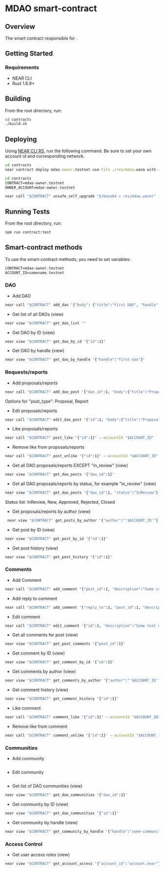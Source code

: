 # MDAO smart-contract

## Overview

The smart contract responsible for .

## Getting Started

### Requirements
- NEAR CLI
- Rust 1.6.9+

## Building

From the root directory, run:

```cmd
cd contracts
./build.sh
```

## Deploying

Using [NEAR CLI RS](https://github.com/near/near-cli-rs), run the following command. Be sure to set your own account id and corresponding network.

```cmd
cd contracts
near contract deploy mdao-owner.testnet use-file ./res/mdao.wasm with-init-call new json-args {} prepaid-gas '1 TGas' attached-deposit '0 NEAR' network-config testnet sign-with-keychain send
```

```cmd
cd contracts
CONTRACT=mdao-owner.testnet
OWNER_ACCOUNT=mdao-owner.testnet

near call "$CONTRACT" unsafe_self_upgrade "$(base64 < res/mdao.wasm)" --base64 --accountId $OWNER_ACCOUNT --gas 300000000000000
```

## Running Tests

From the root directory, run:

```cmd
npm run contract:test
```

## Smart-contract methods

To use the smart-contract methods, you need to set variables: 
```cmd
CONTRACT=mdao-owner.testnet
ACCOUNT_ID=somename.testnet
```

### DAO

- Add DAO
```cmd
near call "$CONTRACT" add_dao '{"body": {"title":"First DAO", "handle":"first-dao", "description":"Some description...","logo_url":"logo url", "banner_url":"banner url","is_congress":false}, "owners":["'$OWNER_ACCOUNT'", "owner2.testnet"], "category_list":["label1","label2"], "metrics":["metric-title"], "metadata":{"website":"test website"}}' --accountId "$CONTRACT"
```

- Get list of all DAOs (view)
```cmd
near view "$CONTRACT" get_dao_list ''
```

- Get DAO by ID (view)
```cmd
near view "$CONTRACT" get_dao_by_id '{"id":1}'
```

- Get DAO by handle (view)
```cmd
near view "$CONTRACT" get_dao_by_handle '{"handle":"first-dao"}'
```

### Requests/reports

- Add proposals/reports
```cmd
near call "$CONTRACT" add_dao_post '{"dao_id":1, "body":{"title":"Proposal title", "description":"Proposal description", "labels":["label1","label2"], "metrics":{"metric-title":"metric-value"}, "reports":[], "post_type": "Proposal", "proposal_version": "V1"}}' --accountId "$ACCOUNT_ID"
```
Options for "post_type": Proposal, Report


- Edit proposals/reports
```cmd
near call "$CONTRACT" edit_dao_post '{"id":1, "body":{"title":"Proposal title upd", "description":"Proposal description upd", "labels":["label1"], "metrics":{}, "reports":[], "post_type": "Proposal", "proposal_version": "V1"}}' --accountId "$ACCOUNT_ID"
```


- Like proposals/reports
```cmd
near call "$CONTRACT" post_like '{"id":1}' --accountId "$ACCOUNT_ID"
```


- Remove like from proposals/reports
```cmd
near call "$CONTRACT" post_unlike '{"id":1}' --accountId "$ACCOUNT_ID"
```


- Get all DAO proposals/reports EXCEPT "in_review" (view)
```cmd
near view "$CONTRACT" get_dao_posts '{"dao_id":1}'
```


- Get all DAO proposals/reports by status, for example "in_review" (view)
```cmd
near view "$CONTRACT" get_dao_posts '{"dao_id":1, "status":"InReview"}'
```
Status list: InReview, New, Approved, Rejected, Closed


- Get proposals/reports by author (view)
```cmd
 near view "$CONTRACT" get_posts_by_author '{"author":"'$ACCOUNT_ID'"}'
```


- Get post by ID (view)
```cmd
near view "$CONTRACT" get_post_by_id '{"id":1}'
```


- Get post history (view)
```cmd
near view "$CONTRACT" get_post_history '{"id":1}'
```


### Comments

- Add Comment
```cmd
near call "$CONTRACT" add_comment '{"post_id":1, "description":"Some comment text"}' --accountId "$ACCOUNT_ID"
```


- Add reply to comment
```cmd
near call "$CONTRACT" add_comment '{"reply_to":1, "post_id":1, "description":"Reply comment text"}' --accountId "$ACCOUNT_ID"
```

- Edit comment
```cmd
near call "$CONTRACT" edit_comment '{"id":1, "description":"Some text upd"}' --accountId "$ACCOUNT_ID"
```

- Get all comments for post (view)
```cmd
near view "$CONTRACT" get_post_comments '{"post_id":1}'
```


- Get comment by ID (view)
```cmd
near view "$CONTRACT" get_comment_by_id '{"id":1}'
```


- Get comments by author (view)
```cmd
near view "$CONTRACT" get_comments_by_author '{"author":"'$ACCOUNT_ID'"}'
```


- Get comment history (view)
```cmd
near view "$CONTRACT" get_comment_history '{"id":1}'
```


- Like comment
```cmd
near call "$CONTRACT" comment_like '{"id":1}' --accountId "$ACCOUNT_ID"
```

- Remove like from comment
```cmd
near call "$CONTRACT" comment_unlike '{"id":1}' --accountId "$ACCOUNT_ID"
```

### Communities
- Add community
```cmd
```

- Edit community
```cmd
```

- Get list of DAO communities (view)
```cmd
near view "$CONTRACT" get_dao_communities '{"dao_id":1}'
```

- Get community by ID (view)
```cmd
near view "$CONTRACT" get_dao_communities '{"id":1}'
```

- Get community by handle (view)
```cmd
near view "$CONTRACT" get_community_by_handle '{"handle":"some-community"}'
```

### Access Control
- Get user access roles (view)
```cmd
near view "$CONTRACT" get_account_access '{"account_id":"account.near"}'
```